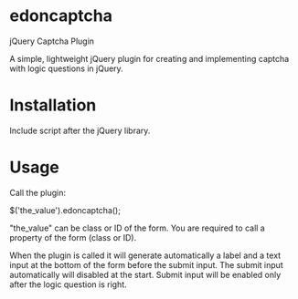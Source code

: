 edoncaptcha
===========

jQuery Captcha Plugin

A simple, lightweight jQuery plugin for creating and implementing captcha with logic questions in jQuery.



Installation
============

Include script after the jQuery library.
<script type="text/javascript" src="jquery.edoncaptcha.js"></script>


Usage
=====
Call the plugin:

$('the_value').edoncaptcha();

"the_value" can be class or ID of the form. You are required to call a property of the form (class or ID).

When the plugin is called it will generate automatically a label and a text input at the bottom of the form before the submit input. The submit input automatically will disabled at the start. Submit input will be enabled only after the logic question is right.
